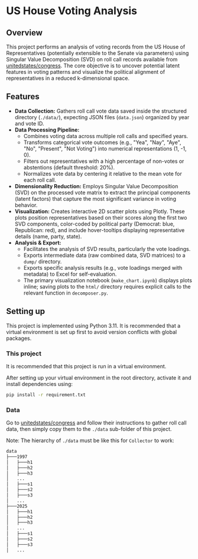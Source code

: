 # US House Voting Analysis

## Overview

This project performs an analysis of voting records from the US House of Representatives (potentially extensible to the Senate via parameters) using Singular Value Decomposition (SVD) on roll call records available from [unitedstates/congress](https://github.com/unitedstates/congress). The core objective is to uncover potential latent features in voting patterns and visualize the political alignment of representatives in a reduced k-dimensional space.

## Features

* **Data Collection:** Gathers roll call vote data saved inside the structured directory (`./data/`), expecting JSON files (`data.json`) organized by year and vote ID.
* **Data Processing Pipeline:**
    * Combines voting data across multiple roll calls and specified years.
    * Transforms categorical vote outcomes (e.g., "Yea", "Nay", "Aye", "No", "Present", "Not Voting") into numerical representations (1, -1, 0).
    * Filters out representatives with a high percentage of non-votes or abstentions (default threshold: 20%).
    * Normalizes vote data by centering it relative to the mean vote for each roll call.
* **Dimensionality Reduction:** Employs Singular Value Decomposition (SVD) on the processed vote matrix to extract the principal components (latent factors) that capture the most significant variance in voting behavior.
* **Visualization:** Creates interactive 2D scatter plots using Plotly. These plots position representatives based on their scores along the first two SVD components, color-coded by political party (Democrat: blue, Republican: red), and include hover-tooltips displaying representative details (name, party, state).
* **Analysis & Export:**
    * Facilitates the analysis of SVD results, particularly the vote loadings.
    * Exports intermediate data (raw combined data, SVD matrices) to a `dump/` directory.
    * Exports specific analysis results (e.g., vote loadings merged with metadata) to Excel for self-evaluation.
    * The primary visualization notebook (`make_chart.ipynb`) displays plots inline; saving plots to the `html/` directory requires explicit calls to the relevant function in `decomposer.py`.

## Setting up
This project is implemented using Python 3.11. It is recommended that a virtual environment is set up first to avoid version conflicts with global packages.

### This project 
It is recommended that this project is run in a virtual environment.

After setting up your virtual environment in the root directory, activate it and install dependencies using:
```bash
pip install -r requirement.txt
```


### Data 
Go to 
[unitedstates/congress](https://github.com/unitedstates/congress) and follow their instructions to gather roll call data, then simply copy them to the `./data` sub-folder of this project.

Note: The hierarchy of `./data` must be like this for `Collector` to work:
```bash
data
├───1997
│   ├───h1
│   ├───h2
│   ├───h3
│   ...
│   ├───s1
│   ├───s2
│   ├───s3
│   ...
├───2025
│   ├───h1
│   ├───h2
│   ├───h3
│   ...
│   ├───s1
│   ├───s2
│   ├───s3
│   ...

```
